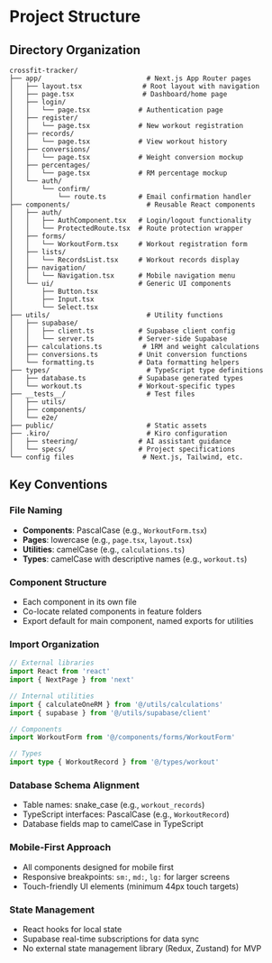 # Project Structure

## Directory Organization

```
crossfit-tracker/
├── app/                          # Next.js App Router pages
│   ├── layout.tsx               # Root layout with navigation
│   ├── page.tsx                 # Dashboard/home page
│   ├── login/
│   │   └── page.tsx            # Authentication page
│   ├── register/
│   │   └── page.tsx            # New workout registration
│   ├── records/
│   │   └── page.tsx            # View workout history
│   ├── conversions/
│   │   └── page.tsx            # Weight conversion mockup
│   ├── percentages/
│   │   └── page.tsx            # RM percentage mockup
│   └── auth/
│       └── confirm/
│           └── route.ts        # Email confirmation handler
├── components/                   # Reusable React components
│   ├── auth/
│   │   ├── AuthComponent.tsx   # Login/logout functionality
│   │   └── ProtectedRoute.tsx  # Route protection wrapper
│   ├── forms/
│   │   └── WorkoutForm.tsx     # Workout registration form
│   ├── lists/
│   │   └── RecordsList.tsx     # Workout records display
│   ├── navigation/
│   │   └── Navigation.tsx      # Mobile navigation menu
│   └── ui/                     # Generic UI components
│       ├── Button.tsx
│       ├── Input.tsx
│       └── Select.tsx
├── utils/                        # Utility functions
│   ├── supabase/
│   │   ├── client.ts           # Supabase client config
│   │   └── server.ts           # Server-side Supabase
│   ├── calculations.ts          # 1RM and weight calculations
│   ├── conversions.ts          # Unit conversion functions
│   └── formatting.ts           # Data formatting helpers
├── types/                        # TypeScript type definitions
│   ├── database.ts             # Supabase generated types
│   └── workout.ts              # Workout-specific types
├── __tests__/                    # Test files
│   ├── utils/
│   ├── components/
│   └── e2e/
├── public/                       # Static assets
├── .kiro/                        # Kiro configuration
│   ├── steering/               # AI assistant guidance
│   └── specs/                  # Project specifications
└── config files                 # Next.js, Tailwind, etc.
```

## Key Conventions

### File Naming
- **Components**: PascalCase (e.g., `WorkoutForm.tsx`)
- **Pages**: lowercase (e.g., `page.tsx`, `layout.tsx`)
- **Utilities**: camelCase (e.g., `calculations.ts`)
- **Types**: camelCase with descriptive names (e.g., `workout.ts`)

### Component Structure
- Each component in its own file
- Co-locate related components in feature folders
- Export default for main component, named exports for utilities

### Import Organization
```typescript
// External libraries
import React from 'react'
import { NextPage } from 'next'

// Internal utilities
import { calculateOneRM } from '@/utils/calculations'
import { supabase } from '@/utils/supabase/client'

// Components
import WorkoutForm from '@/components/forms/WorkoutForm'

// Types
import type { WorkoutRecord } from '@/types/workout'
```

### Database Schema Alignment
- Table names: snake_case (e.g., `workout_records`)
- TypeScript interfaces: PascalCase (e.g., `WorkoutRecord`)
- Database fields map to camelCase in TypeScript

### Mobile-First Approach
- All components designed for mobile first
- Responsive breakpoints: `sm:`, `md:`, `lg:` for larger screens
- Touch-friendly UI elements (minimum 44px touch targets)

### State Management
- React hooks for local state
- Supabase real-time subscriptions for data sync
- No external state management library (Redux, Zustand) for MVP